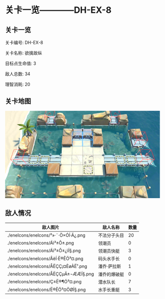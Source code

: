# 关卡一览————DH-EX-8


## 关卡一览

关卡编号: DH-EX-8

关卡名称: 欲擒故纵

目标点生命值: 3

敌人总数: 34

理智消耗: 20


## 关卡地图
![DH-EX-8](./oprMap/DH-EX-8.png)

## 敌人情况

| 敌人图片 | 敌人名称 | 数量  |
|---------|-----|-----|
| ./eneIcons/eneIcons/²»·¨·Ö×ÓÍ·Ä¿.png| 不法分子头目  |   20  |
| ./eneIcons/eneIcons/Áì³±Ô±.png| 领潮员  |   0  |
| ./eneIcons/eneIcons/Áì³±Ô±¿ìÍ§.png| 领潮员快艇  |   3  |
| ./eneIcons/eneIcons/ÂëÍ·Ë®ÊÖ³¤.png| 码头水手长  |   0  |
| ./eneIcons/eneIcons/ÅËÇÇ¡¤ÈøÀ­Ë¹.png| 潘乔·萨拉斯  |   1  |
| ./eneIcons/eneIcons/ÅËÇÇµÄ±¬ÆÆÍ§.png| 潘乔的爆破艇  |   0  |
| ./eneIcons/eneIcons/Ç±Ë®¶Ó³¤.png| 潜水队长  |   7  |
| ./eneIcons/eneIcons/Ë®ÊÖ³¤ÖØÍ§.png| 水手长重艇  |   3  |
